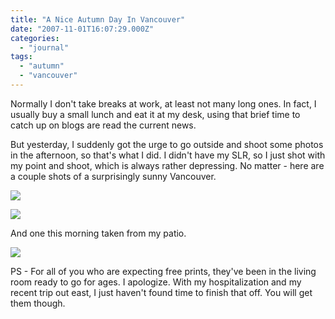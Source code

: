 ```yaml
---
title: "A Nice Autumn Day In Vancouver"
date: "2007-11-01T16:07:29.000Z"
categories: 
  - "journal"
tags: 
  - "autumn"
  - "vancouver"
---
```


Normally I don't take breaks at work, at least not many long ones. In fact, I usually buy a small lunch and eat it at my desk, using that brief time to catch up on blogs are read the current news.

But yesterday, I suddenly got the urge to go outside and shoot some photos in the afternoon, so that's what I did. I didn't have my SLR, so I just shot with my point and shoot, which is always rather depressing. No matter - here are a couple shots of a surprisingly sunny Vancouver.

[![](http://farm3.static.flickr.com/2400/1809445493_bdfd64da28.jpg?v=0)](http://www.flickr.com/photos/duanestorey/1809445493/)

[![](http://farm3.static.flickr.com/2067/1810290508_40007e04ef.jpg?v=0)](http://www.flickr.com/photos/duanestorey/1810290508/)

And one this morning taken from my patio.

[![](http://farm3.static.flickr.com/2404/1814569152_b1a9de331f.jpg?v=0)](http://www.flickr.com/photos/duanestorey/1814569152/)

PS - For all of you who are expecting free prints, they've been in the living room ready to go for ages. I apologize. With my hospitalization and my recent trip out east, I just haven't found time to finish that off. You will get them though.
